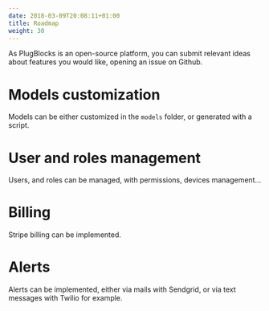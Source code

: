 ```yaml
---
date: 2018-03-09T20:08:11+01:00
title: Roadmap
weight: 30
---
```


As PlugBlocks is an open-source platform, you can submit relevant ideas about features you would like, opening an issue on Github.

# Models customization
Models can be either customized in the `models` folder, or generated with a script.

# User and roles management
Users, and roles can be managed, with permissions, devices management...

# Billing
Stripe billing can be implemented.

# Alerts
Alerts can be implemented, either via mails with Sendgrid, or via text messages with Twilio for example.